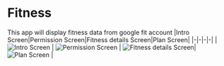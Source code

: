 # Fitness

This app will display fitness data from google fit account
|Intro Screen|Permission Screen|Fitness details Screen|Plan Screen|
|-|-|-|-|
| ![Intro Screen](https://github.com/SaurabhS120/Fitness/blob/master/screenshot/intro_screen.jpg) | ![Permission Screen](https://github.com/SaurabhS120/Fitness/blob/master/screenshot/permission_screen.jpg) | ![Fitness details Screen](https://github.com/SaurabhS120/Fitness/blob/master/screenshot/fitness_details_screen.jpg)|![Plan Screen](https://github.com/SaurabhS120/Fitness/blob/master/screenshot/plan_screen.jpg) |
